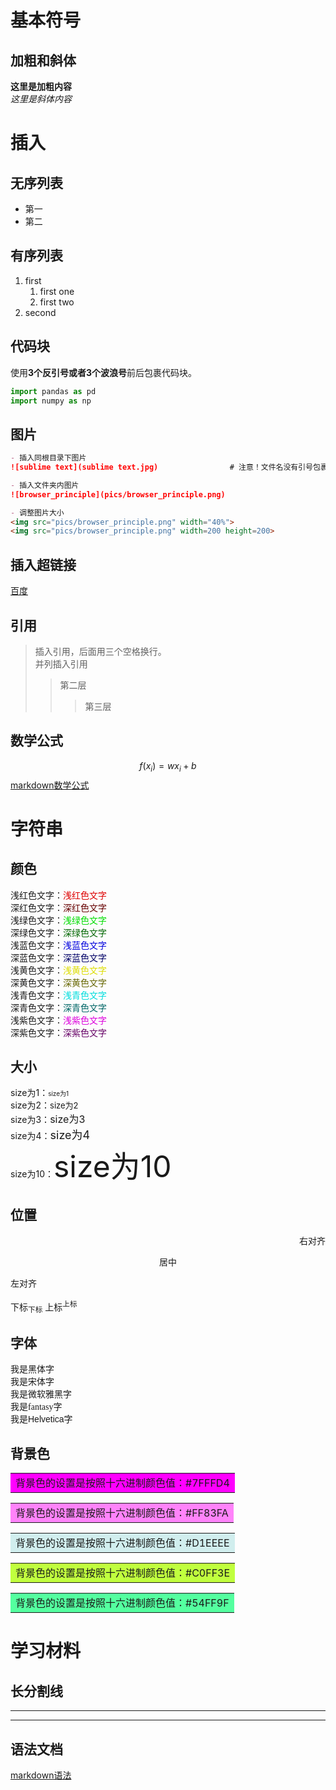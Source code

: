 # 基本符号
## 加粗和斜体
**这里是加粗内容**   
*这里是斜体内容*

# 插入
## 无序列表
- 第一
- 第二

## 有序列表
1. first
    1. first one
    2. first two
2. second

## 代码块
使用**3个反引号或者3个波浪号**前后包裹代码块。
```python
import pandas as pd
import numpy as np
```
## 图片
```markdown
- 插入同根目录下图片  
![sublime text](sublime text.jpg)                # 注意！文件名没有引号包裹！

- 插入文件夹内图片   
![browser_principle](pics/browser_principle.png)

- 调整图片大小   
<img src="pics/browser_principle.png" width="40%">
<img src="pics/browser_principle.png" width=200 height=200>
```

## 插入超链接
[百度](https://www.baidu.com/)

## 引用
> 插入引用，后面用三个空格换行。   
> 并列插入引用   
>> 第二层
>>> 第三层

## 数学公式
$$f(x_i)=wx_i+b$$
[markdown数学公式](https://math.meta.stackexchange.com/questions/5020/mathjax-basic-tutorial-and-quick-reference)

# 字符串
## 颜色
浅红色文字：<font color="#dd0000">浅红色文字</font><br /> 
深红色文字：<font color="#660000">深红色文字</font><br /> 
浅绿色文字：<font color="#00dd00">浅绿色文字</font><br /> 
深绿色文字：<font color="#006600">深绿色文字</font><br /> 
浅蓝色文字：<font color="#0000dd">浅蓝色文字</font><br /> 
深蓝色文字：<font color="#000066">深蓝色文字</font><br /> 
浅黄色文字：<font color="#dddd00">浅黄色文字</font><br /> 
深黄色文字：<font color="#666600">深黄色文字</font><br /> 
浅青色文字：<font color="#00dddd">浅青色文字</font><br /> 
深青色文字：<font color="#006666">深青色文字</font><br /> 
浅紫色文字：<font color="#dd00dd">浅紫色文字</font><br /> 
深紫色文字：<font color="#660066">深紫色文字</font><br /> 


## 大小
size为1：<font size="1">size为1</font><br /> 
size为2：<font size="2">size为2</font><br /> 
size为3：<font size="3">size为3</font><br /> 
size为4：<font size="4">size为4</font><br /> 
size为10：<font size="10">size为10</font><br /> 

## 位置
<p align="right">右对齐</p>   
<center>居中</center>   
<p align="left">左对齐</p>   
下标<sub>下标</sub>   
上标<sup>上标</sup>

## 字体
<font face="黑体">我是黑体字</font>   
<font face="宋体">我是宋体字</font>   
<font face="微软雅黑">我是微软雅黑字</font>   
<font face="fantasy">我是fantasy字</font>   
<font face="Helvetica">我是Helvetica字</font>   

## 背景色
<table><tr><td bgcolor=#FF00FF>背景色的设置是按照十六进制颜色值：#7FFFD4</td></tr></table>
<table><tr><td bgcolor=#FF83FA>背景色的设置是按照十六进制颜色值：#FF83FA</td></tr></table>
<table><tr><td bgcolor=#D1EEEE>背景色的设置是按照十六进制颜色值：#D1EEEE</td></tr></table>
<table><tr><td bgcolor=#C0FF3E>背景色的设置是按照十六进制颜色值：#C0FF3E</td></tr></table>
<table><tr><td bgcolor=#54FF9F>背景色的设置是按照十六进制颜色值：#54FF9F</td></tr></table>


# 学习材料
## 长分割线
---
---

## 语法文档
[markdown语法](https://xianbai.me/learn-md/article/syntax/paragraphs-and-line-breaks.html)
